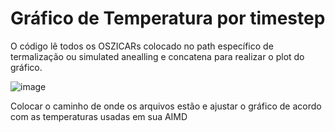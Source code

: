 # Gráfico de Temperatura por timestep
O código lê todos os OSZICARs colocado no path específico de termalização ou simulated anealling e concatena para realizar o plot do gráfico.

![image](https://github.com/user-attachments/assets/a1181e43-758f-4759-85c4-e881d4a60664)


Colocar o caminho de onde os arquivos estão e ajustar o gráfico de acordo com as temperaturas usadas em sua AIMD
